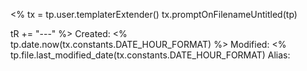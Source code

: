<% 
tx = tp.user.templaterExtender()
tx.promptOnFilenameUntitled(tp)

tR += "---"
%>
Created: <% tp.date.now(tx.constants.DATE_HOUR_FORMAT) %>
Modified: <% tp.file.last_modified_date(tx.constants.DATE_HOUR_FORMAT)
Alias:

#